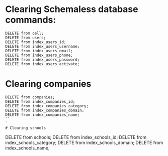 # Clearing Schemaless database commands:

```
DELETE from cell;
DELETE from users;
DELETE from index_users_id;
DELETE from index_users_username;
DELETE from index_users_email;
DELETE from index_users_phone;
DELETE from index_users_password;
DELETE from index_users_activate;
```

# Clearing companies
```
DELETE from companies;
DELETE from index_companies_id;
DELETE from index_companies_category;
DELETE from index_companies_domain;
DELETE from index_companies_name;
``
`
# Clearing schools
```
DELETE from schools;
DELETE from index_schools_id;
DELETE from index_schools_category;
DELETE from index_schools_domain;
DELETE from index_schools_name;
```
